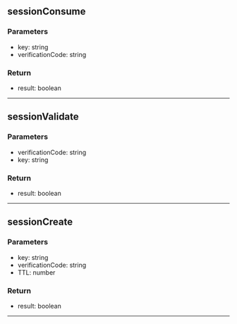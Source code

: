 ## sessionConsume
### Parameters
- key: string
- verificationCode: string

### Return
- result: boolean

--------------------------------------------
## sessionValidate
### Parameters
- verificationCode: string
- key: string

### Return
- result: boolean

--------------------------------------------
## sessionCreate
### Parameters
- key: string
- verificationCode: string
- TTL: number

### Return
- result: boolean

--------------------------------------------
